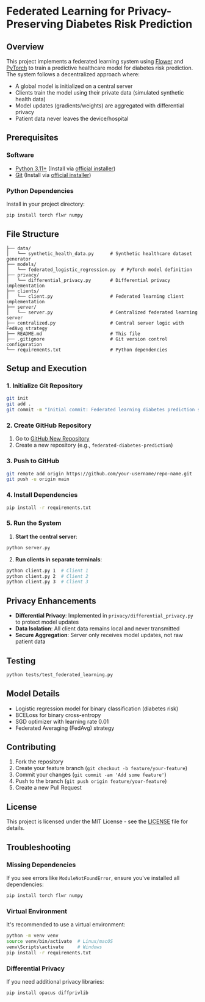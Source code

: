 # Federated Learning for Privacy-Preserving Diabetes Risk Prediction

## Overview
This project implements a federated learning system using [Flower](https://flower.dev/) and [PyTorch](https://pytorch.org/) to train a predictive healthcare model for diabetes risk prediction. The system follows a decentralized approach where:
- A global model is initialized on a central server
- Clients train the model using their private data (simulated synthetic health data)
- Model updates (gradients/weights) are aggregated with differential privacy
- Patient data never leaves the device/hospital

## Prerequisites
### Software
- [Python 3.11+](https://www.python.org/downloads/) (Install via [official installer](https://www.python.org/downloads/))
- [Git](https://git-scm.com/) (Install via [official installer](https://git-scm.com/))

### Python Dependencies
Install in your project directory:
```bash
pip install torch flwr numpy
```

## File Structure
```
├── data/
│   └── synthetic_health_data.py      # Synthetic healthcare dataset generator
├── models/
│   └── federated_logistic_regression.py  # PyTorch model definition
├── privacy/
│   └── differential_privacy.py       # Differential privacy implementation
├── clients/
│   └── client.py                     # Federated learning client implementation
├── server/
│   └── server.py                     # Centralized federated learning server
├── centralized.py                    # Central server logic with FedAvg strategy
├── README.md                         # This file
├── .gitignore                        # Git version control configuration
└── requirements.txt                  # Python dependencies
```

## Setup and Execution

### 1. Initialize Git Repository
```bash
git init
git add .
git commit -m "Initial commit: Federated learning diabetes prediction system"
```

### 2. Create GitHub Repository
1. Go to [GitHub New Repository](https://github.com/new)
2. Create a new repository (e.g., `federated-diabetes-prediction`)

### 3. Push to GitHub
```bash
git remote add origin https://github.com/your-username/repo-name.git
git push -u origin main
```

### 4. Install Dependencies
```bash
pip install -r requirements.txt
```

### 5. Run the System
1. **Start the central server**:
```bash
python server.py
```

2. **Run clients in separate terminals**:
```bash
python client.py 1  # Client 1
python client.py 2  # Client 2
python client.py 3  # Client 3
```

## Privacy Enhancements
- **Differential Privacy**: Implemented in `privacy/differential_privacy.py` to protect model updates
- **Data Isolation**: All client data remains local and never transmitted
- **Secure Aggregation**: Server only receives model updates, not raw patient data

## Testing
```bash
python tests/test_federated_learning.py
```

## Model Details
- Logistic regression model for binary classification (diabetes risk)
- BCELoss for binary cross-entropy
- SGD optimizer with learning rate 0.01
- Federated Averaging (FedAvg) strategy

## Contributing
1. Fork the repository
2. Create your feature branch (`git checkout -b feature/your-feature`)
3. Commit your changes (`git commit -am 'Add some feature'`)
4. Push to the branch (`git push origin feature/your-feature`)
5. Create a new Pull Request

## License
This project is licensed under the MIT License - see the [LICENSE](LICENSE) file for details.

## Troubleshooting
### Missing Dependencies
If you see errors like `ModuleNotFoundError`, ensure you've installed all dependencies:
```bash
pip install torch flwr numpy
```

### Virtual Environment
It's recommended to use a virtual environment:
```bash
python -m venv venv
source venv/bin/activate  # Linux/macOS
venv\Scripts\activate     # Windows
pip install -r requirements.txt
```

### Differential Privacy
If you need additional privacy libraries:
```bash
pip install opacus diffprivlib